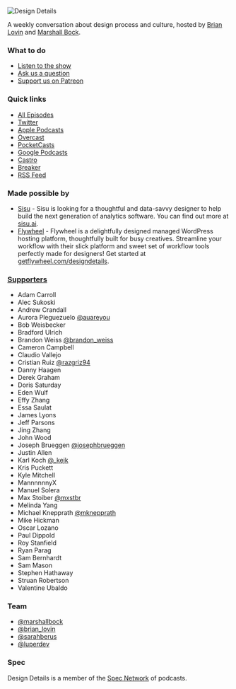 ![Design Details](./static/img/dd-wide.png)

A weekly conversation about design process and culture, hosted by [Brian Lovin](https://twitter.com/brian_lovin) and [Marshall Bock](https://twitter.com/marshallbock).

### What to do
- [Listen to the show](https://spec.fm/podcasts/design-details)
- [Ask us a question](https://github.com/specfm/design-details/issues/new)
- [Support us on Patreon](https://patreon.com/designdetails)

### Quick links
- [All Episodes](https://spec.fm/podcasts/design-details)
- [Twitter](https://twitter.com/designdetailsfm)
- [Apple Podcasts](https://geo.itunes.apple.com/ca/podcast/feed/id947191070)
- [Overcast](https://overcast.fm/itunes947191070)
- [PocketCasts](http://pca.st/itunes/947191070)
- [Google Podcasts](https://play.google.com/music/m/Iyvjpq3k44ux2azsmvlxe3cc5by?t=Design_Details)
- [Castro](https://castro.fm/itunes/947191070)
- [Breaker](https://www.breaker.audio/design-details)
- [RSS Feed](http://simplecast.fm/podcasts/1034/rss)

### Made possible by
- [Sisu](https://sisu.ai) - Sisu is looking for a thoughtful and data-savvy designer to help build the next generation of analytics software. You can find out more at [sisu.ai](https://sisu.ai).
- [Flywheel](https://getflywheel.com/?utm_campaign=brand-awareness&utm_medium=sponsorship&utm_source=podcast&utm_content=design-details) - Flywheel is a delightfully designed managed WordPress hosting platform, thoughtfully built for busy creatives. Streamline your workflow with their slick platform and sweet set of workflow tools perfectly made for designers! Get started at [getflywheel.com/designdetails](https://getflywheel.com/?utm_campaign=brand-awareness&utm_medium=sponsorship&utm_source=podcast&utm_content=design-details).

### [Supporters](https://patreon.com/designdetails)
- Adam Carroll
- Alec Sukoski
- Andrew Crandall
- Aurora Pleguezuelo [@auareyou](https://twitter.com/auareyou)
- Bob Weisbecker
- Bradford Ulrich
- Brandon Weiss [@brandon_weiss](https://twitter.com/brandon_weiss)
- Cameron Campbell
- Claudio Vallejo
- Cristian Ruiz [@razgriz94](https://twitter.com/razgriz94)
- Danny Haagen
- Derek Graham
- Doris Saturday
- Eden Wulf
- Effy Zhang
- Essa Saulat
- James Lyons
- Jeff Parsons
- Jing Zhang
- John Wood
- Joseph Brueggen [@josephbrueggen](https://twitter.com/josephbrueggen)
- Justin Allen
- Karl Koch [@_kejk](https://twitter.com/_kejk)
- Kris Puckett
- Kyle Mitchell
- MannnnnnyX
- Manuel Solera
- Max Stoiber [@mxstbr](https://twitter.com/mxstbr)
- Melinda Yang
- Michael Knepprath [@mknepprath](https://twitter.com/mknepprath)
- Mike Hickman
- Oscar Lozano
- Paul Dippold
- Roy Stanfield
- Ryan Parag
- Sam Bernhardt
- Sam Mason
- Stephen Hathaway
- Struan Robertson
- Valentine Ubaldo

### Team
- [@marshallbock](https://twitter.com/marshallbock)
- [@brian_lovin](https://twitter.com/brian_lovin)
- [@sarahberus](https://twitter.com/sarahberus)
- [@luperdev](https://twitter.com/luperdev)

### Spec
Design Details is a member of the [Spec Network](https://spec.fm/) of podcasts.
